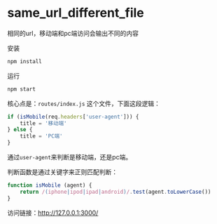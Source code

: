 # same_url_different_file
相同的url，移动端和pc端访问会输出不同的内容

安装

```javascript
npm install
```

运行

```javascript
npm start
```

核心点是：``routes/index.js`` 这个文件，下面这段逻辑：

```javascript
if (isMobile(req.headers['user-agent'])) {
    title = '移动端'
} else {
    title = 'PC端'
}
```

通过``user-agent``来判断是移动端，还是pc端。

判断函数是通过关键字来正则匹配判断：

```javascript
function isMobile (agent) {
    return /(iphone|ipod|ipad|android)/.test(agent.toLowerCase())
}
```

访问链接：http://127.0.0.1:3000/